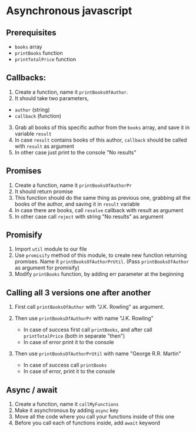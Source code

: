 # Asynchronous javascript

## Prerequisites

- `books` array
- `printBooks` function
- `printTotalPrice` function

## Callbacks:

1. Create a function, name it `printBooksOfAuthor`.
2. It should take two parameters,

- `author` (string)
- `callback` (function)

3. Grab all books of this specific author from the `books` array, and save it in variable `result`
4. In case `result` contains books of this author, `callback` should be called with `result` as argument
5. In other case just print to the console "No results"

## Promises

1. Create a function, name it `printBooksOfAuthorPr`
2. It should return promise
3. This function should do the same thing as previous one, grabbing all the books of the author, and saving it in `result` variable
4. In case there are books, call `resolve` callback with result as argument
5. In other case call `reject` with string "No results" as argument

## Promisify

1. Import `util` module to our file
2. Use `promisify` method of this module, to create new function returning promises. Name it `printBooksOfAuthorPrUtil`. (Pass `printBooksOfAuthor` as argument for promisify)
3. Modify `printBooks` function, by adding err parameter at the beginning

## Calling all 3 versions one after another

1. First call `printBooksOfAuthor` with "J.K. Rowling" as argument.
2. Then use `printBooksOfAuthorPr` with name "J.K. Rowling"

   - In case of success first call `printBooks`, and after call `printTotalPrice` (both in separate "then")
   - In case of error print it to the console

3. Then use `printBooksOfAuthorPrUtil` with name "George R.R. Martin"

   - In case of success call `printBooks`
   - In case of error, print it to the console

## Async / await

1. Create a function, name it `callMyFunctions`
2. Make it asynchronous by adding `async` key
3. Move all the code where you call your functions inside of this one
4. Before you call each of functions inside, add `await` keyword

